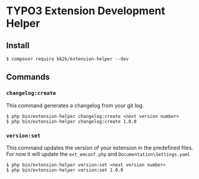 # TYPO3 Extension Development Helper

## Install

```
$ composer require bk2k/extension-helper --dev
```

## Commands

### `changelog:create`

This command generates a changelog from your git log.

```
$ php bin/extension-helper changelog:create <next version number>
$ php bin/extension-helper changelog:create 1.0.0
```

### `version:set`

This command updates the version of your extension in the predefined files.
For now it will update the `ext_emconf.php` and `Documentation\Settings.yaml`

```
$ php bin/extension-helper version:set <next version number>
$ php bin/extension-helper version:set 1.0.0
```
